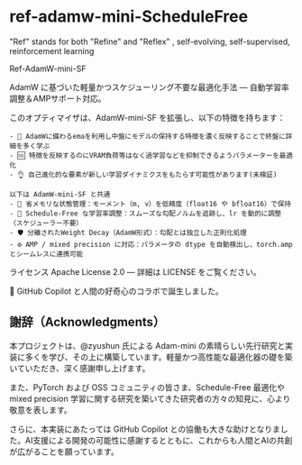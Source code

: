 # ref-adamw-mini-ScheduleFree
"Ref" stands for both "Refine" and "Reflex" , self-evolving, self-supervised, reinforcement learning


Ref-AdamW-mini-SF

AdamW に基づいた軽量かつスケジューリング不要な最適化手法 — 自動学習率調整＆AMPサポート対応。

このオプティマイザは、AdamW-mini-SF を拡張し、以下の特徴を持ちます：

    - 👑 AdamWに備わるemaを利用し中盤にモデルの保持する特徴を濃く反映することで終盤に詳細を多く学ぶ
    - 🆒 特徴を反映するのにVRAM負荷等はなく過学習などを抑制できるようパラメーターを最適化
    - 👌 自己進化的な要素が新しい学習ダイナミクスをもたらす可能性があります(未検証)
    
    以下は AdamW-mini-SF と共通	
    - 🚀 省メモリな状態管理：モーメント（m, v）を低精度（float16 や bfloat16）で保持
    - 🧠 Schedule-Free な学習率調整：スムーズな勾配ノルムを追跡し、lr を動的に調整（スケジューラー不要）
    - 🛡️ 分離されたWeight Decay（AdamW形式）：勾配とは独立した正則化処理
    - ⚙️ AMP / mixed precision に対応：パラメータの dtype を自動検出し、torch.amp とシームレスに連携可能

ライセンス Apache License 2.0 — 詳細は LICENSE をご覧ください。

🤖 GitHub Copilot と人間の好奇心のコラボで誕生しました。

## 謝辞（Acknowledgments）

本プロジェクトは、@zyushun 氏による Adam-mini の素晴らしい先行研究と実装に多くを学び、その上に構築しています。軽量かつ高性能な最適化器の礎を築いていただき、深く感謝申し上げます。

また、PyTorch および OSS コミュニティの皆さま、Schedule-Free 最適化や mixed precision 学習に関する研究を築いてきた研究者の方々の知見に、心より敬意を表します。

さらに、本実装にあたっては GitHub Copilot との協働も大きな助けとなりました。AI支援による開発の可能性に感謝するとともに、これからも人間とAIの共創が広がることを願っています。
